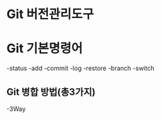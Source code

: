 # Git 버전관리도구
# Git 기본명령어


-status
-add
-commit
-log
-restore
-branch
-switch

## Git 병합 방법(총3가지)
-3Way